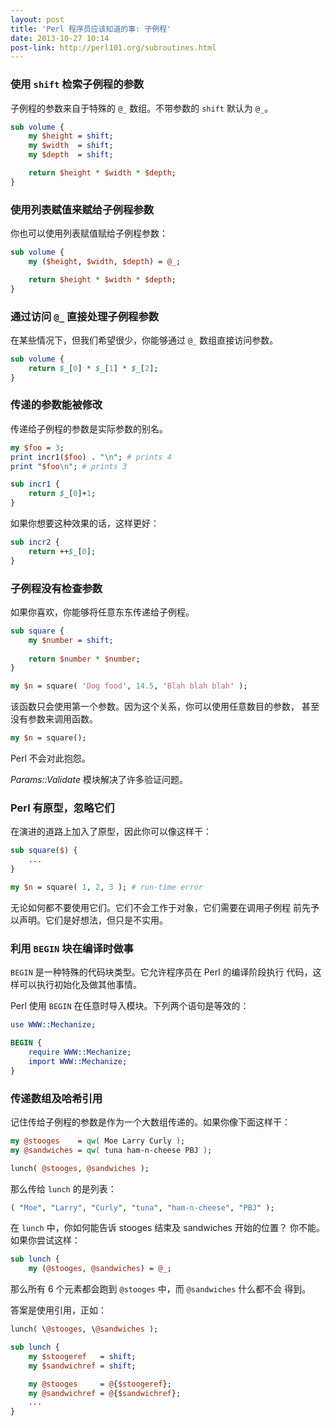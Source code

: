 ```yaml
---
layout: post
title: 'Perl 程序员应该知道的事: 子例程'
date: 2013-10-27 10:14
post-link: http://perl101.org/subroutines.html
---
```


### 使用 `shift` 检索子例程的参数

子例程的参数来自于特殊的 `@_` 数组。不带参数的 `shift` 默认为 `@_`。

```perl
sub volume {
    my $height = shift;
    my $width  = shift;
    my $depth  = shift;

    return $height * $width * $depth;
}
```

### 使用列表赋值来赋给子例程参数

你也可以使用列表赋值赋给子例程参数：

```perl
sub volume {
    my ($height, $width, $depth) = @_;

    return $height * $width * $depth;
}
```

### 通过访问 `@_` 直接处理子例程参数

在某些情况下，但我们希望很少，你能够通过 `@_` 数组直接访问参数。

```perl
sub volume {
    return $_[0] * $_[1] * $_[2];
}
```

### 传递的参数能被修改

传递给子例程的参数是实际参数的别名。

```perl
my $foo = 3;
print incr1($foo) . "\n"; # prints 4
print "$foo\n"; # prints 3

sub incr1 {
    return $_[0]+1;
}
```

如果你想要这种效果的话，这样更好：

```perl
sub incr2 {
    return ++$_[0];
}
```

### 子例程没有检查参数

如果你喜欢，你能够将任意东东传递给子例程。

```perl
sub square {
    my $number = shift;
            
    return $number * $number;
}

my $n = square( 'Dog food', 14.5, 'Blah blah blah' );
```

该函数只会使用第一个参数。因为这个关系，你可以使用任意数目的参数，
甚至没有参数来调用函数。

```perl
my $n = square();
```

Perl 不会对此抱怨。

*Params::Validate* 模块解决了许多验证问题。

### Perl 有原型，忽略它们

在演进的道路上加入了原型，因此你可以像这样干：

```perl
sub square($) {
    ...
}

my $n = square( 1, 2, 3 ); # run-time error
```

无论如何都不要使用它们。它们不会工作于对象，它们需要在调用子例程
前先予以声明。它们是好想法，但只是不实用。

### 利用 `BEGIN` 块在编译时做事

`BEGIN` 是一种特殊的代码块类型。它允许程序员在 Perl 的编译阶段执行
代码，这样可以执行初始化及做其他事情。

Perl 使用 `BEGIN` 在任意时导入模块。下列两个语句是等效的：

```perl
use WWW::Mechanize;

BEGIN {
    require WWW::Mechanize;
    import WWW::Mechanize;
}
```

### 传递数组及哈希引用

记住传给子例程的参数是作为一个大数组传递的。如果你像下面这样干：

```perl
my @stooges    = qw( Moe Larry Curly );
my @sandwiches = qw( tuna ham-n-cheese PBJ );

lunch( @stooges, @sandwiches );
```

那么传给 `lunch` 的是列表：

```perl
( "Moe", "Larry", "Curly", "tuna", "ham-n-cheese", "PBJ" );
```

在 `lunch` 中，你如何能告诉 stooges 结束及 sandwiches 开始的位置？
你不能。如果你尝试这样：

```perl
sub lunch {
    my (@stooges, @sandwiches) = @_;
```

那么所有 6 个元素都会跑到 `@stooges` 中，而 `@sandwiches` 什么都不会
得到。

答案是使用引用，正如：

```perl
lunch( \@stooges, \@sandwiches );

sub lunch {
    my $stoogeref   = shift;
    my $sandwichref = shift;

    my @stooges     = @{$stoogeref};
    my @sandwichref = @{$sandwichref};
    ...
}
```
